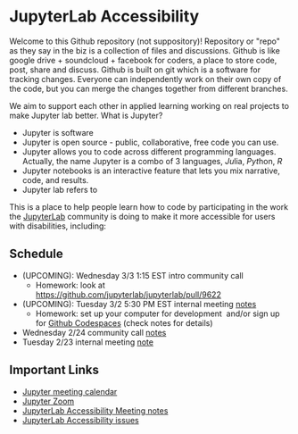 # JupyterLab Accessibility

Welcome to this Github repository (not suppository)! Repository or "repo" as they say in the biz is a collection of files and discussions. Github is like google drive + soundcloud + facebook for coders, a place to store code, post, share and discuss. Github is built on git which is a software for tracking changes. Everyone can independently work on their own copy of the code, but you can merge the changes together from different branches.  

We aim to support each other in applied learning working on real projects to make Jupyter lab better. What is Jupyter? 
* Jupyter is software 
* Jupyter is open source - public, collaborative, free code you can use.
* Jupyter allows you to code across different programming languages. Actually, the name Jupyter is a combo of 3 languages, *Ju*lia, *Pyt*hon, *R*
* Jupyter notebooks is an interactive feature that lets you mix narrative, code, and results.
* Jupyter lab refers to 


This is a place to help people learn how to code by participating in the work the [JupyterLab](https://github.com/jupyterlab/jupyterlab) community is doing to make it more accessible for users with disabilities, including:


## Schedule

*   (UPCOMING): Wednesday 3/3 1:15 EST intro community call
    *   Homework: look at https://github.com/jupyterlab/jupyterlab/pull/9622
*   (UPCOMING): Tuesday 3/2 5:30 PM EST internal meeting [notes](https://github.com/saulshanabrook/jupyterlab-accessibility/discussions/8)
    *   Homework: set up your computer for development  and/or sign up for [Github Codespaces](https://github.com/features/codespaces) (check notes for details)
*   Wednesday 2/24 community call [notes](https://github.com/jupyterlab/team-compass/issues/98#issuecomment-786314705)
*   Tuesday 2/23 internal meeting [note](https://github.com/saulshanabrook/jupyterlab-accessibility/discussions/1)

## Important Links

*   [Jupyter meeting calendar](https://jupyter.readthedocs.io/en/latest/community/content-community.html#jupyter-community-meetings)
*   [Jupyter Zoom](https://zoom.us/my/jovyan?pwd=c0JZTHlNdS9Sek9vdzR3aTJ4SzFTQT09)
*   [JupyterLab Accessibility Meeting notes](https://github.com/jupyterlab/team-compass/issues/98)
*   [JupyterLab Accessibility issues](https://github.com/jupyterlab/jupyterlab/issues?q=is%3Aopen+is%3Aissue+label%3Atag%3AAccessibility)
